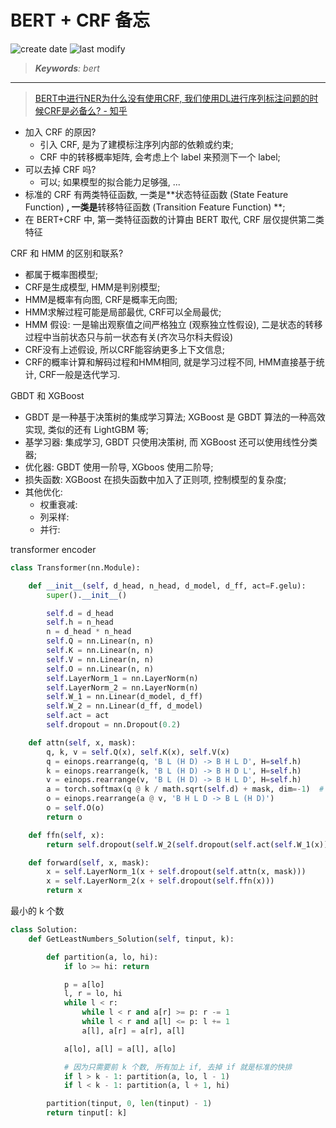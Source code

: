 BERT + CRF 备忘
===
<!--START_SECTION:badge-->

![create date](https://img.shields.io/static/v1?label=create%20date&message=2022-04-xx&label_color=gray&color=lightsteelblue&style=flat-square)
![last modify](https://img.shields.io/static/v1?label=last%20modify&message=2025-08-03%2022%3A42%3A16&label_color=gray&color=thistle&style=flat-square)

<!--END_SECTION:badge-->
<!--info
top: false
draft: true
hidden: true
tag: [dl_bert]
-->

> ***Keywords**: bert*

<!--START_SECTION:toc-->

<!--END_SECTION:toc-->

---


> [ BERT中进行NER为什么没有使用CRF, 我们使用DL进行序列标注问题的时候CRF是必备么? - 知乎](https://www.zhihu.com/question/358892919)
- 加入 CRF 的原因?
    - 引入 CRF, 是为了建模标注序列内部的依赖或约束;
    - CRF 中的转移概率矩阵, 会考虑上个 label 来预测下一个 label;
- 可以去掉 CRF 吗?
    - 可以; 如果模型的拟合能力足够强, ...
- 标准的 CRF 有两类特征函数, 一类是**状态特征函数 (State Feature Function) **, 一类是**转移特征函数 (Transition Feature Function) **;
- 在 BERT+CRF 中, 第一类特征函数的计算由 BERT 取代, CRF 层仅提供第二类特征


CRF 和 HMM 的区别和联系?
- 都属于概率图模型;
- CRF是生成模型, HMM是判别模型;
- HMM是概率有向图, CRF是概率无向图;
- HMM求解过程可能是局部最优, CRF可以全局最优;
- HMM 假设: 一是输出观察值之间严格独立 (观察独立性假设), 二是状态的转移过程中当前状态只与前一状态有关(齐次马尔科夫假设)
- CRF没有上述假设, 所以CRF能容纳更多上下文信息;
- CRF的概率计算和解码过程和HMM相同, 就是学习过程不同, HMM直接基于统计, CRF一般是迭代学习.


GBDT 和 XGBoost
- GBDT 是一种基于决策树的集成学习算法; XGBoost 是 GBDT 算法的一种高效实现, 类似的还有 LightGBM 等;
- 基学习器: 集成学习, GBDT 只使用决策树, 而 XGBoost 还可以使用线性分类器;
- 优化器: GBDT 使用一阶导, XGboos 使用二阶导;
- 损失函数: XGBoost 在损失函数中加入了正则项, 控制模型的复杂度;
- 其他优化:
    - 权重衰减:
    - 列采样:
    - 并行:


transformer encoder



```python
class Transformer(nn.Module):

    def __init__(self, d_head, n_head, d_model, d_ff, act=F.gelu):
        super().__init__()

        self.d = d_head
        self.h = n_head
        n = d_head * n_head
        self.Q = nn.Linear(n, n)
        self.K = nn.Linear(n, n)
        self.V = nn.Linear(n, n)
        self.O = nn.Linear(n, n)
        self.LayerNorm_1 = nn.LayerNorm(n)
        self.LayerNorm_2 = nn.LayerNorm(n)
        self.W_1 = nn.Linear(d_model, d_ff)
        self.W_2 = nn.Linear(d_ff, d_model)
        self.act = act
        self.dropout = nn.Dropout(0.2)

    def attn(self, x, mask):
        q, k, v = self.Q(x), self.K(x), self.V(x)
        q = einops.rearrange(q, 'B L (H D) -> B H L D', H=self.h)
        k = einops.rearrange(k, 'B L (H D) -> B H D L', H=self.h)
        v = einops.rearrange(v, 'B L (H D) -> B H L D', H=self.h)
        a = torch.softmax(q @ k / math.sqrt(self.d) + mask, dim=-1)  # [B H L L]
        o = einops.rearrange(a @ v, 'B H L D -> B L (H D)')
        o = self.O(o)
        return o

    def ffn(self, x):
        return self.dropout(self.W_2(self.dropout(self.act(self.W_1(x)))))

    def forward(self, x, mask):
        x = self.LayerNorm_1(x + self.dropout(self.attn(x, mask)))
        x = self.LayerNorm_2(x + self.dropout(self.ffn(x)))
        return x
```

最小的 k 个数
```python
class Solution:
    def GetLeastNumbers_Solution(self, tinput, k):

        def partition(a, lo, hi):
            if lo >= hi: return

            p = a[lo]
            l, r = lo, hi
            while l < r:
                while l < r and a[r] >= p: r -= 1
                while l < r and a[l] <= p: l += 1
                a[l], a[r] = a[r], a[l]

            a[lo], a[l] = a[l], a[lo]

            # 因为只需要前 k 个数, 所有加上 if, 去掉 if 就是标准的快排
            if l > k - 1: partition(a, lo, l - 1)
            if l < k - 1: partition(a, l + 1, hi)

        partition(tinput, 0, len(tinput) - 1)
        return tinput[: k]
```
